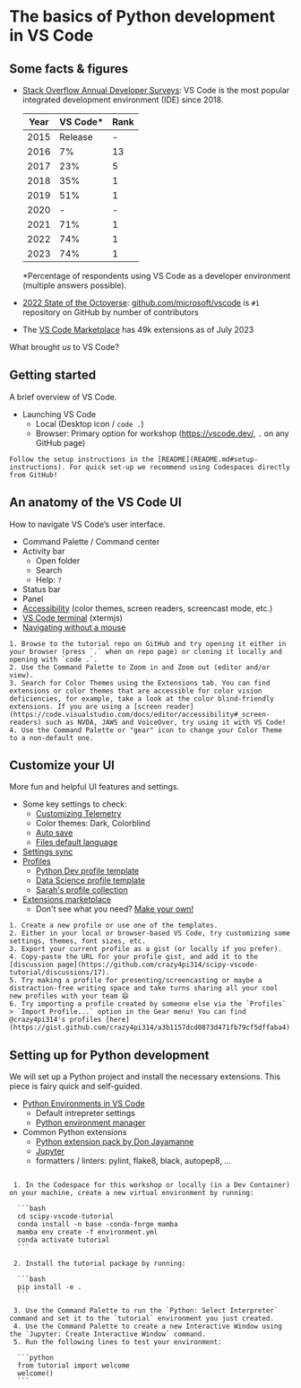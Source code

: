 # The basics of Python development in VS Code

## Some facts & figures

- [Stack Overflow Annual Developer Surveys](https://insights.stackoverflow.com/survey): VS Code is the most popular integrated development environment (IDE) since 2018.

  | Year | VS Code* | Rank |
  |------|----------|------|
  | 2015 | Release  | -    |
  | 2016 | 7%       | 13   |
  | 2017 | 23%      | 5    |
  | 2018 | 35%      | 1    |
  | 2019 | 51%      | 1    |
  | 2020 | -        | -    |
  | 2021 | 71%      | 1    |
  | 2022 | 74%      | 1    |
  | 2023 | 74%      | 1    |

  *Percentage of respondents using VS Code as a developer environment (multiple answers possible).

- [2022 State of the Octoverse](https://octoverse.github.com/2022/state-of-open-source): [github.com/microsoft/vscode](https://github.com/microsoft/vscode) is `#1` repository on GitHub by number of contributors 
- The [VS Code Marketplace](https://marketplace.visualstudio.com/search?target=VSCode&category=All%20categories&sortBy=Installs) has 49k extensions as of July 2023

What brought _us_ to VS Code?

## Getting started

A brief overview of VS Code.

- Launching VS Code
  - Local (Desktop icon / `code .`)
  - Browser: Primary option for workshop (https://vscode.dev/, `.` on any GitHub page)

```{admonition} Prep Exercise
Follow the setup instructions in the [README](README.md#setup-instructions). For quick set-up we recommend using Codespaces directly from GitHub!
```

## An anatomy of the VS Code UI

How to navigate VS Code’s user interface.

- Command Palette / Command center
- Activity bar
  - Open folder
  - Search
  - Help: `?`
- Status bar
- Panel
- [Accessibility](https://code.visualstudio.com/docs/editor/accessibility) (color themes, screen readers, screencast mode, etc.)
- [VS Code terminal](https://code.visualstudio.com/docs/terminal/advanced) (xtermjs)
- [Navigating without a mouse](https://www.youtube.com/watch?v=dJWJ0hCAkAI)

```{admonition} Exercise: Explore VS Code accessibility
1. Browse to the tutorial repo on GitHub and try opening it either in your browser (press `.` when on repo page) or cloning it locally and opening with `code .`.
2. Use the Command Palette to Zoom in and Zoom out (editor and/or view).
3. Search for Color Themes using the Extensions tab. You can find extensions or color themes that are accessible for color vision deficiencies, for example, take a look at the color blind-friendly extensions. If you are using a [screen reader](https://code.visualstudio.com/docs/editor/accessibility#_screen-readers) such as NVDA, JAWS and VoiceOver, try using it with VS Code!
4. Use the Command Palette or "gear" icon to change your Color Theme to a non-default one.
```

## Customize your UI

More fun and helpful UI features and settings.

- Some key settings to check:
  - [Customizing Telemetry](https://code.visualstudio.com/docs/getstarted/telemetry)
  - Color themes: Dark, Colorblind
  - [Auto save](https://code.visualstudio.com/docs/editor/codebasics#_save-auto-save)
  - [Files default language](https://code.visualstudio.com/docs/languages/overview)
- [Settings sync](https://code.visualstudio.com/docs/editor/settings-sync)
- [Profiles](https://code.visualstudio.com/docs/editor/profiles)
  - [Python Dev profile template](https://code.visualstudio.com/docs/editor/profiles#_python-profile-template)
  - [Data Science profile template](https://code.visualstudio.com/docs/editor/profiles#_data-science-profile-template)
  - [Sarah's profile collection](https://dev.to/crazy4pi314/profiles-for-fun-and-profit-how-to-use-profiles-to-customize-vs-code-57hj)
- [Extensions marketplace](https://code.visualstudio.com/docs/editor/extension-marketplace)
  - Don't see what you need? [Make your own!](https://code.visualstudio.com/api/get-started/your-first-extension)

```{admonition} Exercise: Share your profile
1. Create a new profile or use one of the templates.
2. Either in your local or browser-based VS Code, try customizing some settings, themes, font sizes, etc.
3. Export your current profile as a gist (or locally if you prefer).
4. Copy-paste the URL for your profile gist, and add it to the [discussion page](https://github.com/crazy4pi314/scipy-vscode-tutorial/discussions/17).
5. Try making a profile for presenting/screencasting or maybe a distraction-free writing space and take turns sharing all your cool new profiles with your team 😄
6. Try importing a profile created by someone else via the `Profiles` > `Import Profile...` option in the Gear menu! You can find @crazy4pi314's profiles [here](https://gist.github.com/crazy4pi314/a3b1157dcd0873d471fb79cf5dffaba4).
```

## Setting up for Python development

We will set up a Python project and install the necessary extensions. This piece is fairy quick and self-guided.

- [Python Environments in VS Code](https://code.visualstudio.com/docs/python/environments#_creating-environments)
  - Default intrepreter settings
  - [Python environment manager](https://marketplace.visualstudio.com/items?itemName=donjayamanne.python-environment-manager)
- Common Python extensions
  - [Python extension pack by Don Jayamanne](https://marketplace.visualstudio.com/items?itemName=donjayamanne.python-extension-pack)
  - [Jupyter](https://marketplace.visualstudio.com/items?itemName=ms-toolsai.jupyter)
  - formatters / linters: pylint, flake8, black, autopep8, ...

````{admonition} Exercise: New Python project from scratch

 1. In the Codespace for this workshop or locally (in a Dev Container) on your machine, create a new virtual environment by running:

  ```bash
  cd scipy-vscode-tutorial
  conda install -n base -conda-forge mamba
  mamba env create -f environment.yml
  conda activate tutorial
  ```

 2. Install the tutorial package by running:

  ```bash
  pip install -e .
  ```

 3. Use the Command Palette to run the `Python: Select Interpreter` command and set it to the `tutorial` environment you just created.
 4. Use the Command Palette to create a new Interactive Window using the `Jupyter: Create Interactive Window` command.
 5. Run the following lines to test your environment:

  ```python
  from tutorial import welcome
  welcome()
  ```
````
